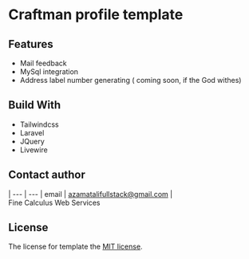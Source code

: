 # Craftman profile template 

## Features

- Mail feedback
- MySql integration
- Address label number generating ( coming soon, if the God withes)

## Build With

- Tailwindcss
- Laravel
- JQuery
- Livewire 


## Contact author
| --- | --- 
|   email  | azamatalifullstack@gmail.com |   
Fine Calculus Web Services



## License

The license for template the [MIT license](https://opensource.org/licenses/MIT).
